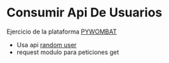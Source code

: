 # Consumir Api De Usuarios

Ejercicio de la plataforma [PYWOMBAT](https://pywombat.com/)

- Usa api [random user](https://randomuser.me)
- request modulo para peticiones get
